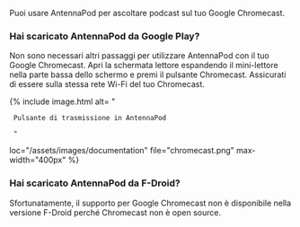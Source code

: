 Puoi usare AntennaPod per ascoltare podcast sul tuo Google Chromecast.

### Hai scaricato AntennaPod da **Google Play**?

Non sono necessari altri passaggi per utilizzare AntennaPod con il tuo Google Chromecast. Apri la schermata lettore espandendo il mini-lettore nella parte bassa dello schermo e premi il pulsante Chromecast. Assicurati di essere sulla stessa rete Wi-Fi del tuo Chromecast.

{% include image.html alt= "

     Pulsante di trasmissione in AntennaPod

     "

loc="/assets/images/documentation" file="chromecast.png" max-width="400px" %}

### Hai scaricato AntennaPod da **F-Droid**?

Sfortunatamente, il supporto per Google Chromecast non è disponibile nella versione F-Droid perché Chromecast non è open source.
